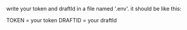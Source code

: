 write your token and draftId in a file named '.env'. it should be like this:

TOKEN = your token
DRAFTID = your draftId